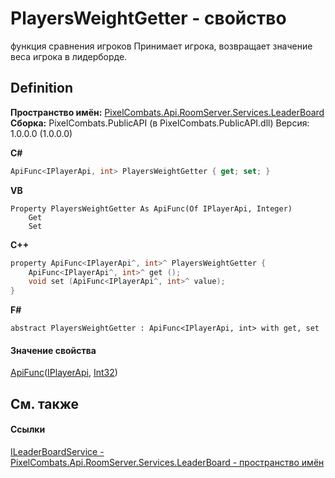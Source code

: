 # PlayersWeightGetter - свойство


функция сравнения игроков 
Принимает игрока, возвращает значение веса игрока в лидерборде.




## Definition
**Пространство имён:** <a href="053da073-28ae-6a88-816e-7b3ca7400c53">PixelCombats.Api.RoomServer.Services.LeaderBoard</a>  
**Сборка:** PixelCombats.PublicAPI (в PixelCombats.PublicAPI.dll) Версия: 1.0.0.0 (1.0.0.0)

**C#**
``` C#
ApiFunc<IPlayerApi, int> PlayersWeightGetter { get; set; }
```
**VB**
``` VB
Property PlayersWeightGetter As ApiFunc(Of IPlayerApi, Integer)
	Get
	Set
```
**C++**
``` C++
property ApiFunc<IPlayerApi^, int>^ PlayersWeightGetter {
	ApiFunc<IPlayerApi^, int>^ get ();
	void set (ApiFunc<IPlayerApi^, int>^ value);
}
```
**F#**
``` F#
abstract PlayersWeightGetter : ApiFunc<IPlayerApi, int> with get, set
```



#### Значение свойства
<a href="382ff94b-e4a2-4643-af3c-b7f82b45e58e">ApiFunc</a>(<a href="daff9440-f4d4-79a2-3653-919bb66eae04">IPlayerApi</a>, <a href="https://learn.microsoft.com/dotnet/api/system.int32" target="_blank" rel="noopener noreferrer">Int32</a>)

## См. также


#### Ссылки
<a href="1f1e1255-2064-2e55-6151-d2b3377393cc">ILeaderBoardService - </a>  
<a href="053da073-28ae-6a88-816e-7b3ca7400c53">PixelCombats.Api.RoomServer.Services.LeaderBoard - пространство имён</a>  
